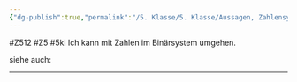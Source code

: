 ```yaml
---
{"dg-publish":true,"permalink":"/5. Klasse/5. Klasse/Aussagen, Zahlensysteme/Zahlen im Binärsystem/"}
---
```


#Z512 #Z5 #5kl
Ich kann mit Zahlen im Binärsystem umgehen.

siehe auch:
___
